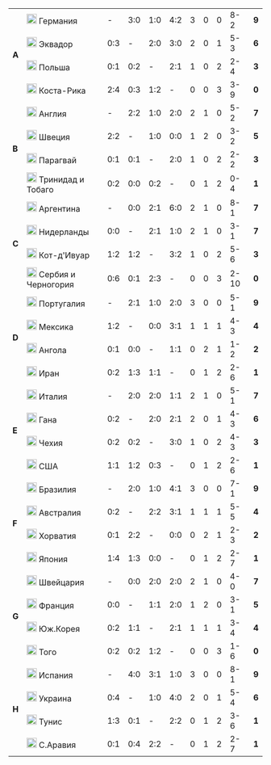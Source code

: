 <!--2021-09-22 00:23:04-->
<table class="g">
<tr><td rowspan=4><b> A</td><td class=col><img width="20px" src="/posts/ЧМ и ЧЕ по футболу/flg/de.svg"> Германия</td><td>-</td><td>3:0</td><td>1:0</td><td>4:2</td><td>3</td><td>0</td><td>0</td><td>8-2</td><td><b>9</b></td></tr>
<tr><td class=col><img width="20px" src="/posts/ЧМ и ЧЕ по футболу/flg/ec.svg"> Эквадор</td><td>0:3</td><td>-</td><td>2:0</td><td>3:0</td><td>2</td><td>0</td><td>1</td><td>5-3</td><td><b>6</b></td></tr>
<tr><td class=col><img width="20px" src="/posts/ЧМ и ЧЕ по футболу/flg/pl.svg"> Польша</td><td>0:1</td><td>0:2</td><td>-</td><td>2:1</td><td>1</td><td>0</td><td>2</td><td>2-4</td><td><b>3</b></td></tr>
<tr class=bb><td class=col><img width="20px" src="/posts/ЧМ и ЧЕ по футболу/flg/cr.svg"> Коста-Рика</td><td>2:4</td><td>0:3</td><td>1:2</td><td>-</td><td>0</td><td>0</td><td>3</td><td>3-9</td><td><b>0</b></td></tr>

<tr><td rowspan=4><b> B</td><td class=col><img width="20px" src="/posts/ЧМ и ЧЕ по футболу/flg/gb-eng.svg"> Англия</td><td>-</td><td>2:2</td><td>1:0</td><td>2:0</td><td>2</td><td>1</td><td>0</td><td>5-2</td><td><b>7</b></td></tr>
<tr><td class=col><img width="20px" src="/posts/ЧМ и ЧЕ по футболу/flg/se.svg"> Швеция</td><td>2:2</td><td>-</td><td>1:0</td><td>0:0</td><td>1</td><td>2</td><td>0</td><td>3-2</td><td><b>5</b></td></tr>
<tr><td class=col><img width="20px" src="/posts/ЧМ и ЧЕ по футболу/flg/py.svg"> Парагвай</td><td>0:1</td><td>0:1</td><td>-</td><td>2:0</td><td>1</td><td>0</td><td>2</td><td>2-2</td><td><b>3</b></td></tr>
<tr class=bb><td class=col><img width="20px" src="/posts/ЧМ и ЧЕ по футболу/flg/tt.svg"> Тринидад и Тобаго</td><td>0:2</td><td>0:0</td><td>0:2</td><td>-</td><td>0</td><td>1</td><td>2</td><td>0-4</td><td><b>1</b></td></tr>

<tr><td rowspan=4><b> C</td><td class=col><img width="20px" src="/posts/ЧМ и ЧЕ по футболу/flg/ar.svg"> Аргентина</td><td>-</td><td>0:0</td><td>2:1</td><td>6:0</td><td>2</td><td>1</td><td>0</td><td>8-1</td><td><b>7</b></td></tr>
<tr><td class=col><img width="20px" src="/posts/ЧМ и ЧЕ по футболу/flg/nl.svg"> Нидерланды </td><td>0:0</td><td>-</td><td>2:1</td><td>1:0</td><td>2</td><td>1</td><td>0</td><td>3-1</td><td><b>7</b></td></tr>
<tr><td class=col><img width="20px" src="/posts/ЧМ и ЧЕ по футболу/flg/ci.svg"> Кот-д'Ивуар </td><td>1:2</td><td>1:2</td><td>-</td><td>3:2</td><td>1</td><td>0</td><td>2</td><td>5-6</td><td><b>3</b></td></tr>
<tr class=bb><td class=col><img width="20px" src="/posts/ЧМ и ЧЕ по футболу/flg/ju.svg"> Сербия и Черногория </td><td>0:6</td><td>0:1</td><td>2:3</td><td>-</td><td>0</td><td>0</td><td>3</td><td>2-10</td><td><b>0</b></td></tr>

<tr><td rowspan=4><b> D</td><td class=col><img width="20px" src="/posts/ЧМ и ЧЕ по футболу/flg/pt.svg"> Португалия</td><td>-</td><td>2:1</td><td>1:0</td><td>2:0</td><td>3</td><td>0</td><td>0</td><td>5-1</td><td><b>9</b></td></tr>
<tr><td class=col><img width="20px" src="/posts/ЧМ и ЧЕ по футболу/flg/mx.svg"> Мексика</td><td>1:2</td><td>-</td><td>0:0</td><td>3:1</td><td>1</td><td>1</td><td>1</td><td>4-3</td><td><b>4</b></td></tr>
<tr><td class=col><img width="20px" src="/posts/ЧМ и ЧЕ по футболу/flg/ao.svg"> Ангола</td><td>0:1</td><td>0:0</td><td>-</td><td>1:1</td><td>0</td><td>2</td><td>1</td><td>1-2</td><td><b>2</b></td></tr>
<tr class=bb><td class=col><img width="20px" src="/posts/ЧМ и ЧЕ по футболу/flg/ir.svg"> Иран</td><td>0:2</td><td>1:3</td><td>1:1</td><td>-</td><td>0</td><td>1</td><td>2</td><td>2-6</td><td><b>1</b></td></tr>

<tr><td rowspan=4><b> E</td><td class=col><img width="20px" src="/posts/ЧМ и ЧЕ по футболу/flg/it.svg"> Италия</td><td>-</td><td>2:0</td><td>2:0</td><td>1:1</td><td>2</td><td>1</td><td>0</td><td>5-1</td><td><b>7</b></td></tr>
<tr><td class=col><img width="20px" src="/posts/ЧМ и ЧЕ по футболу/flg/gh.svg"> Гана</td><td>0:2</td><td>-</td><td>2:0</td><td>2:1</td><td>2</td><td>0</td><td>1</td><td>4-3</td><td><b>6</b></td></tr>
<tr><td class=col><img width="20px" src="/posts/ЧМ и ЧЕ по футболу/flg/cz.svg"> Чехия</td><td>0:2</td><td>0:2</td><td>-</td><td>3:0</td><td>1</td><td>0</td><td>2</td><td>4-3</td><td><b>3</b></td></tr>
<tr class=bb><td class=col><img width="20px" src="/posts/ЧМ и ЧЕ по футболу/flg/us.svg"> США</td><td>1:1</td><td>1:2</td><td>0:3</td><td>-</td><td>0</td><td>1</td><td>2</td><td>2-6</td><td><b>1</b></td></tr>

<tr><td rowspan=4><b> F</td><td class=col><img width="20px" src="/posts/ЧМ и ЧЕ по футболу/flg/br.svg"> Бразилия</td><td>-</td><td>2:0</td><td>1:0</td><td>4:1</td><td>3</td><td>0</td><td>0</td><td>7-1</td><td><b>9</b></td></tr>
<tr><td class=col><img width="20px" src="/posts/ЧМ и ЧЕ по футболу/flg/au.svg"> Австралия</td><td>0:2</td><td>-</td><td>2:2</td><td>3:1</td><td>1</td><td>1</td><td>1</td><td>5-5</td><td><b>4</b></td></tr>
<tr><td class=col><img width="20px" src="/posts/ЧМ и ЧЕ по футболу/flg/hr.svg"> Хорватия</td><td>0:1</td><td>2:2</td><td>-</td><td>0:0</td><td>0</td><td>2</td><td>1</td><td>2-3</td><td><b>2</b></td></tr>
<tr class=bb><td class=col><img width="20px" src="/posts/ЧМ и ЧЕ по футболу/flg/jp.svg"> Япония </td><td>1:4</td><td>1:3</td><td>0:0</td><td>-</td><td>0</td><td>1</td><td>2</td><td>2-7</td><td><b>1</b></td></tr>

<tr><td rowspan=4><b> G</td><td class=col><img width="20px" src="/posts/ЧМ и ЧЕ по футболу/flg/ch.svg"> Швейцария </td><td>-</td><td>0:0</td><td>2:0</td><td>2:0</td><td>2</td><td>1</td><td>0</td><td>4-0</td><td><b>7</b></td></tr>
<tr><td class=col><img width="20px" src="/posts/ЧМ и ЧЕ по футболу/flg/fr.svg"> Франция </td><td>0:0</td><td>-</td><td>1:1</td><td>2:0</td><td>1</td><td>2</td><td>0</td><td>3-1</td><td><b>5</b></td></tr>
<tr><td class=col><img width="20px" src="/posts/ЧМ и ЧЕ по футболу/flg/kr.svg"> Юж.Корея </td><td>0:2</td><td>1:1</td><td>-</td><td>2:1</td><td>1</td><td>1</td><td>1</td><td>3-4</td><td><b>4</b></td></tr>
<tr class=bb><td class=col><img width="20px" src="/posts/ЧМ и ЧЕ по футболу/flg/tg.svg"> Того </td><td>0:2</td><td>0:2</td><td>1:2</td><td>-</td><td>0</td><td>0</td><td>3</td><td>1-6</td><td><b>0</b></td></tr>

<tr><td rowspan=4><b> H</td><td class=col><img width="20px" src="/posts/ЧМ и ЧЕ по футболу/flg/es.svg"> Испания </td><td>-</td><td>4:0</td><td>3:1</td><td>1:0</td><td>3</td><td>0</td><td>0</td><td>8-1</td><td><b>9</b></td></tr>
<tr><td class=col><img width="20px" src="/posts/ЧМ и ЧЕ по футболу/flg/ua.svg"> Украина </td><td>0:4</td><td>-</td><td>1:0</td><td>4:0</td><td>2</td><td>0</td><td>1</td><td>5-4</td><td><b>6</b></td></tr>
<tr><td class=col><img width="20px" src="/posts/ЧМ и ЧЕ по футболу/flg/tn.svg"> Тунис </td><td>1:3</td><td>0:1</td><td>-</td><td>2:2</td><td>0</td><td>1</td><td>2</td><td>3-6</td><td><b>1</b></td></tr>
<tr><td class=col><img width="20px" src="/posts/ЧМ и ЧЕ по футболу/flg/sa.svg"> С.Аравия </td><td>0:1</td><td>0:4</td><td>2:2</td><td>-</td><td>0</td><td>1</td><td>2</td><td>2-7</td><td><b>1</b></td></tr>
</table>
